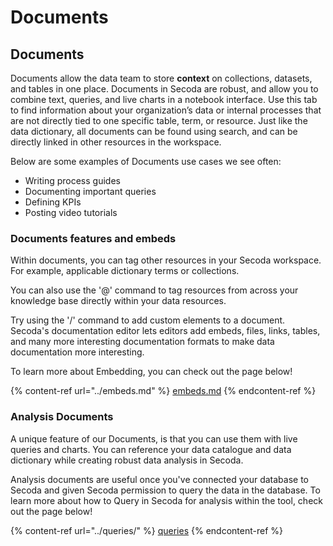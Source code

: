 # Documents

## Documents

Documents allow the data team to store **context** on collections, datasets, and tables in one place. Documents in Secoda are robust, and allow you to combine text, queries, and live charts in a notebook interface. Use this tab to find information about your organization’s data or internal processes that are not directly tied to one specific table, term, or resource. Just like the data dictionary, all documents can be found using search, and can be directly linked in other resources in the workspace.

Below are some examples of Documents use cases we see often:

* Writing process guides
* Documenting important queries
* Defining KPIs
* Posting video tutorials

### Documents features and embeds

Within documents, you can tag other resources in your Secoda workspace. For example, applicable dictionary terms or collections.&#x20;

You can also use the '@' command to tag resources from across your knowledge base directly within your data resources.

Try using the '/' command to add custom elements to a document. Secoda's documentation editor lets editors add embeds, files, links, tables, and many more interesting documentation formats to make data documentation more interesting.

To learn more about Embedding, you can check out the page below!

{% content-ref url="../embeds.md" %}
[embeds.md](../embeds.md)
{% endcontent-ref %}

### Analysis Documents

A unique feature of our Documents, is that you can use them with live queries and charts. You can reference your data catalogue and data dictionary while creating robust data analysis in Secoda.&#x20;

Analysis documents are useful once you've connected your database to Secoda and given Secoda permission to query the data in the database. To learn more about how to Query in Secoda for analysis within the tool, check out the page below!

{% content-ref url="../queries/" %}
[queries](../queries/)
{% endcontent-ref %}
